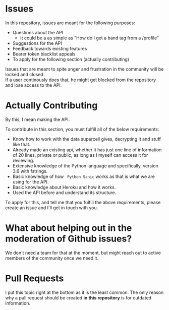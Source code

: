 # Issues
In this repository, issues are meant for the following purposes:
- Questions about the API
  - It could be a as simple as "How do I get a band tag from a /profile"
- Suggestions for the API
- Feedback towards existing features
- Bearer token blacklist appeals
- To apply for the following section (actually contributing) 

Issues that are meant to spite anger and frustration in the community will be locked and closed.   
If a user continously does that, he might get blocked from the repository and lose access to the API.

# Actually Contributing
By this, I mean making the API.

To contribute in this section, you  must fulfill all of the below requirements:
- Know how to work with the data supercell gives, decrypting it and stuff like that. 
- Already made an existing api, whether it has just one line of information of 20 lines, private or public, as long as I myself can access it for reviewing. 
- Extensive knowledge of the Python language and specifically, version 3.6 with fstrings. 
- Basic knowledge of how ` Python Sanic` works as that is what we are using for the API. 
- Basic knowledge about Heroku and how it works. 
- Used the API before and understand its structure. 


To apply for this, and tell me that you fulfill the above requirements, please create an issue and I'll get in touch with you.

# What about helping out in the moderation of Github issues?
We don't need a team for that at the moment, but might reach out to active members of the community once we need it.

# Pull Requests
I put this topic right at the bottom as it is the least common. The only reason why a pull request should be created **in this repository** is for outdated information.

